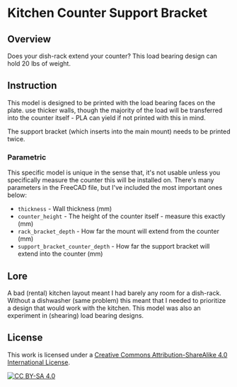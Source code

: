 # Kitchen Counter Support Bracket

## Overview

Does your dish-rack extend your counter? This load bearing design can hold 20 lbs of weight.

## Instruction

This model is designed to be printed with the load bearing faces on the plate. use thicker walls, though the majority of the load will be transferred into the counter itself - PLA can yield if not printed with this in mind.

The support bracket (which inserts into the main mount) needs to be printed twice.

### Parametric

This specific model is unique in the sense that, it's not usable unless you specifically measure the counter this will be installed on. There's many parameters in the FreeCAD file, but I've included the most important ones below:

- `thickness` - Wall thickness (mm)
- `counter_height` - The height of the counter itself - measure this exactly (mm)
- `rack_bracket_depth` - How far the mount will extend from the counter (mm)
- `support_bracket_counter_depth` - How far the support bracket will extend into the counter (mm)

## Lore

A bad (rental) kitchen layout meant I had barely any room for a dish-rack. Without a dishwasher (same problem) this meant that I needed to prioritize a design that would work with the kitchen. This model was also an experiment in (shearing) load bearing designs.

## License

This work is licensed under a
[Creative Commons Attribution-ShareAlike 4.0 International License][cc-by-sa].

[![CC BY-SA 4.0][cc-by-sa-image]][cc-by-sa]

[cc-by-sa]: http://creativecommons.org/licenses/by-sa/4.0/
[cc-by-sa-image]: https://licensebuttons.net/l/by-sa/4.0/88x31.png
[cc-by-sa-shield]: https://img.shields.io/badge/License-CC%20BY--SA%204.0-lightgrey.svg
